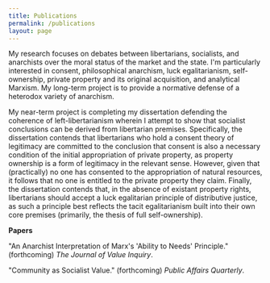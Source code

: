 ```yaml
---
title: Publications
permalink: /publications
layout: page
---
```


My research focuses on debates between libertarians, socialists, and anarchists over the moral status of the market and the state. I'm particularly interested in consent, philosophical anarchism, luck egalitarianism, self-ownership, private property and its original acquisition, and analytical Marxism. My long-term project is to provide a normative defense of a heterodox variety of anarchism.

My near-term project is completing my dissertation defending the coherence of left-libertarianism wherein I attempt to show that socialist conclusions can be derived from libertarian premises. Specifically, the dissertation contends that libertarians who hold a consent theory of legitimacy are committed to the conclusion that consent is also a necessary condition of the initial appropriation of private property, as property ownership is a form of legitimacy in the relevant sense. However, given that (practically) no one has consented to the appropriation of natural resources, it follows that no one is entitled to the private property they claim. Finally, the dissertation contends that, in the absence of existant property rights, libertarians should accept a luck egalitarian principle of distributive justice, as such a principle best reflects the tacit egalitarianism built into their own core premises (primarily, the thesis of full self-ownership).

**Papers**

"An Anarchist Interpretation of Marx's 'Ability to Needs' Principle." (forthcoming) _The Journal of Value Inquiry_.

"Community as Socialist Value." (forthcoming) _Public Affairs Quarterly_.
